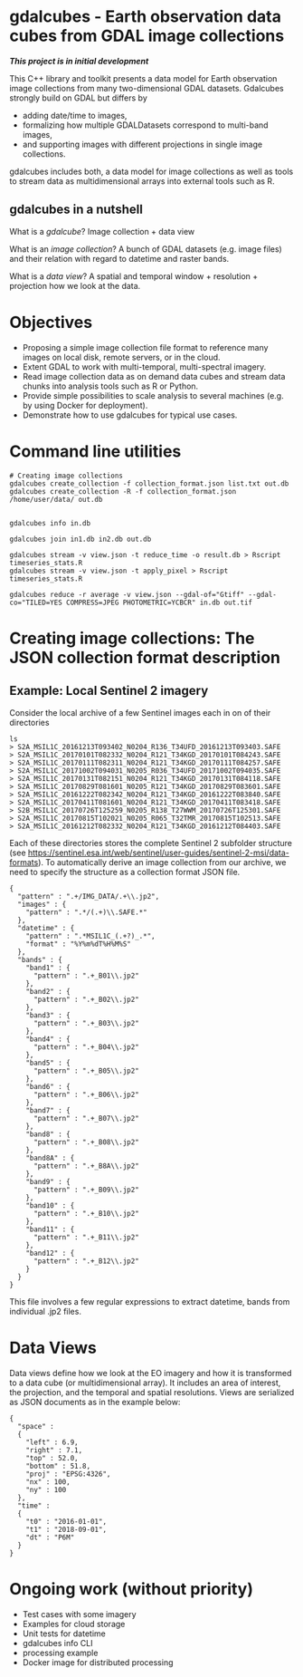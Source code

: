 # gdalcubes - Earth observation data cubes from GDAL image collections

**_This project is in initial development_**

This C++ library and toolkit presents a data model for Earth observation image collections from many 
two-dimensional GDAL datasets. Gdalcubes strongly build on GDAL but differs by
- adding date/time to images,
- formalizing how multiple GDALDatasets  correspond to multi-band images,
- and supporting images with different projections in single image collections.

gdalcubes includes both, a data model for image collections as well as tools to stream data as multidimensional arrays
into external tools such as R.  


## gdalcubes in a nutshell

What is a _gdalcube_? Image collection + data view

What is an _image collection_? A bunch of GDAL datasets (e.g. image files) and their relation with regard to datetime and raster bands.

What is a _data view_? A spatial and temporal window + resolution + projection how we look at the data. 



# Objectives

- Proposing a simple image collection file format to reference many images on local disk, remote servers, or in the cloud. 
- Extent GDAL to work with multi-temporal, multi-spectral imagery.
- Read image collection data as on demand data cubes and stream data chunks into analysis tools such as R or Python. 
- Provide simple possibilities to scale analysis to several machines  (e.g. by using Docker for deployment).
- Demonstrate how to use gdalcubes for typical use cases. 


# Command line utilities

```
# Creating image collections
gdalcubes create_collection -f collection_format.json list.txt out.db 
gdalcubes create_collection -R -f collection_format.json /home/user/data/ out.db 


gdalcubes info in.db

gdalcubes join in1.db in2.db out.db 

gdalcubes stream -v view.json -t reduce_time -o result.db > Rscript timeseries_stats.R
gdalcubes stream -v view.json -t apply_pixel > Rscript timeseries_stats.R

gdalcubes reduce -r average -v view.json --gdal-of="Gtiff" --gdal-co="TILED=YES COMPRESS=JPEG PHOTOMETRIC=YCBCR" in.db out.tif 
``` 


# Creating image collections: The JSON collection format description



## Example: Local Sentinel 2 imagery

Consider the local archive of a few Sentinel images each in on of their directories

```
ls
> S2A_MSIL1C_20161213T093402_N0204_R136_T34UFD_20161213T093403.SAFE
> S2A_MSIL1C_20170101T082332_N0204_R121_T34KGD_20170101T084243.SAFE
> S2A_MSIL1C_20170111T082311_N0204_R121_T34KGD_20170111T084257.SAFE
> S2A_MSIL1C_20171002T094031_N0205_R036_T34UFD_20171002T094035.SAFE
> S2A_MSIL1C_20170131T082151_N0204_R121_T34KGD_20170131T084118.SAFE
> S2A_MSIL1C_20170829T081601_N0205_R121_T34KGD_20170829T083601.SAFE
> S2A_MSIL1C_20161222T082342_N0204_R121_T34KGD_20161222T083840.SAFE
> S2A_MSIL1C_20170411T081601_N0204_R121_T34KGD_20170411T083418.SAFE
> S2B_MSIL1C_20170726T125259_N0205_R138_T27WWM_20170726T125301.SAFE
> S2A_MSIL1C_20170815T102021_N0205_R065_T32TMR_20170815T102513.SAFE
> S2A_MSIL1C_20161212T082332_N0204_R121_T34KGD_20161212T084403.SAFE
```

Each of these directories stores the complete Sentinel 2 subfolder structure (see https://sentinel.esa.int/web/sentinel/user-guides/sentinel-2-msi/data-formats).
To automatically derive an image collection from our archive, we need to specify the structure as a collection format JSON file.


```
{
  "pattern" : ".+/IMG_DATA/.+\\.jp2",
  "images" : {
    "pattern" : ".*/(.+)\\.SAFE.*"
  },
  "datetime" : {
    "pattern" : ".*MSIL1C_(.+?)_.*",
    "format" : "%Y%m%dT%H%M%S"
  },
  "bands" : {
    "band1" : {
      "pattern" : ".+_B01\\.jp2"
    },
    "band2" : {
      "pattern" : ".+_B02\\.jp2"
    },
    "band3" : {
      "pattern" : ".+_B03\\.jp2"
    },
    "band4" : {
      "pattern" : ".+_B04\\.jp2"
    },
    "band5" : {
      "pattern" : ".+_B05\\.jp2"
    },
    "band6" : {
      "pattern" : ".+_B06\\.jp2"
    },
    "band7" : {
      "pattern" : ".+_B07\\.jp2"
    },
    "band8" : {
      "pattern" : ".+_B08\\.jp2"
    },
    "band8A" : {
      "pattern" : ".+_B8A\\.jp2"
    },
    "band9" : {
      "pattern" : ".+_B09\\.jp2"
    },
    "band10" : {
      "pattern" : ".+_B10\\.jp2"
    },
    "band11" : {
      "pattern" : ".+_B11\\.jp2"
    },
    "band12" : {
      "pattern" : ".+_B12\\.jp2"
    }
  }
}
```

This file involves a few regular expressions to extract datetime, bands from individual .jp2 files.




# Data Views

Data views define how we look at the EO imagery and how it is transformed to a data cube (or multidimensional array). It includes an area of interest, the projection, and the temporal and spatial resolutions.
Views are serialized as JSON documents as in the example below:
```
{
  "space" :
  {
    "left" : 6.9,
    "right" : 7.1,
    "top" : 52.0,
    "bottom" : 51.8,
    "proj" : "EPSG:4326",
    "nx" : 100,
    "ny" : 100
  },
  "time" :
  {
    "t0" : "2016-01-01",
    "t1" : "2018-09-01",
    "dt" : "P6M"
  }
}
```


# Ongoing work (without priority)
- Test cases with some imagery
- Examples for cloud storage
- Unit tests for datetime
- gdalcubes info CLI
- processing example
- Docker image for distributed processing